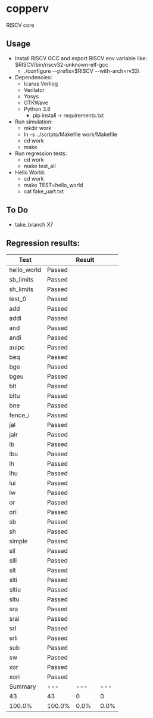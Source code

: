 # copperv
RISCV core

## Usage
- Install RISCV GCC and export RISCV env variable like: $RISCV/bin/riscv32-unknown-elf-gcc
  - ./configure --prefix=$RISCV --with-arch=rv32i
- Dependencies:
  - Icarus Verilog
  - Verilator
  - Yosys
  - GTKWave
  - Python 3.8
    - pip install -r requirements.txt
- Run simulation:
  - mkdir work
  - ln -s ../scripts/Makefile work/Makefile
  - cd work
  - make
- Run regression tests:
  - cd work
  - make test_all
- Hello World:
  - cd work
  - make TEST=hello_world
  - cat fake_uart.txt

## To Do
- take_branch X?

## Regression results:

| Test        |        | Result   |      |
|-------------|--------|----------|------|
| hello_world | Passed |          |      |
| sb_limits   | Passed |          |      |
| sh_limits   | Passed |          |      |
| test_0      | Passed |          |      |
| add         | Passed |          |      |
| addi        | Passed |          |      |
| and         | Passed |          |      |
| andi        | Passed |          |      |
| auipc       | Passed |          |      |
| beq         | Passed |          |      |
| bge         | Passed |          |      |
| bgeu        | Passed |          |      |
| blt         | Passed |          |      |
| bltu        | Passed |          |      |
| bne         | Passed |          |      |
| fence_i     | Passed |          |      |
| jal         | Passed |          |      |
| jalr        | Passed |          |      |
| lb          | Passed |          |      |
| lbu         | Passed |          |      |
| lh          | Passed |          |      |
| lhu         | Passed |          |      |
| lui         | Passed |          |      |
| lw          | Passed |          |      |
| or          | Passed |          |      |
| ori         | Passed |          |      |
| sb          | Passed |          |      |
| sh          | Passed |          |      |
| simple      | Passed |          |      |
| sll         | Passed |          |      |
| slli        | Passed |          |      |
| slt         | Passed |          |      |
| slti        | Passed |          |      |
| sltiu       | Passed |          |      |
| sltu        | Passed |          |      |
| sra         | Passed |          |      |
| srai        | Passed |          |      |
| srl         | Passed |          |      |
| srli        | Passed |          |      |
| sub         | Passed |          |      |
| sw          | Passed |          |      |
| xor         | Passed |          |      |
| xori        | Passed |          |      |
| Summary     | ---    | ---      | ---  |
| 43          | 43     | 0        | 0    |
| 100.0%      | 100.0% | 0.0%     | 0.0% |

